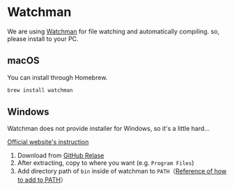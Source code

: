 # Watchman

We are using [Watchman](https://facebook.github.io/watchman/) for file watching and automatically compiling. so, please install to your PC.


## macOS

You can install through Homebrew.

```bash
brew install watchman
```

## Windows

Watchman does not provide installer for Windows, so it's a little hard...

[Official website's instruction](https://facebook.github.io/watchman/docs/install.html#binary-downloads-for-linux-macos-and-windows-beta)

1. Download from [GitHub Relase](https://github.com/facebook/watchman/releases)
2. After extracting, copy to where you want (e.g. `Program Files`)
3. Add directory path of `bin` inside of watchman to `PATH`（[Reference of how to add to PATH](https://helpdeskgeek.com/windows-10/add-windows-path-environment-variable/)）